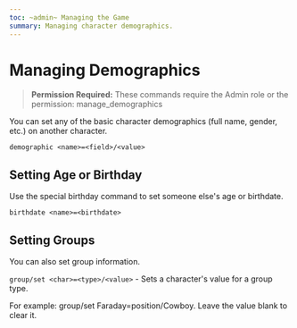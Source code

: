 ```yaml
---
toc: ~admin~ Managing the Game
summary: Managing character demographics.
---
```

# Managing Demographics

> **Permission Required:** These commands require the Admin role or the permission: manage\_demographics

You can set any of the basic character demographics (full name, gender, etc.) on another character.

`demographic <name>=<field>/<value>`

## Setting Age or Birthday

Use the special birthday command to set someone else's age or birthdate.

`birthdate <name>=<birthdate>`

## Setting Groups

You can also set group information.

`group/set <char>=<type>/<value>` - Sets a character's value for a group type.

For example:  group/set Faraday=position/Cowboy.  Leave the value blank to clear it.